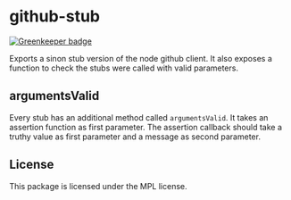 # github-stub

[![Greenkeeper badge](https://badges.greenkeeper.io/freaktechnik/github-stub.svg)](https://greenkeeper.io/)

Exports a sinon stub version of the node github client. It also exposes a function
to check the stubs were called with valid parameters.

## argumentsValid
Every stub has an additional method called `argumentsValid`. It takes an assertion
function as first parameter. The assertion callback should take a truthy value
as first parameter and a message as second parameter.

## License
This package is licensed under the MPL license.
